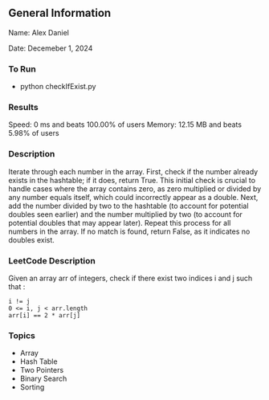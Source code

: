 ## General Information
Name: Alex Daniel

Date: Decemeber 1, 2024

### To Run
- python checkIfExist.py

### Results
Speed: 0 ms and beats 100.00% of users
Memory: 12.15 MB and beats 5.98% of users

### Description
Iterate through each number in the array. First, check if the number already exists in the hashtable; if it does, return True. This initial check is crucial to handle cases where the array contains zero, as zero multiplied or divided by any number equals itself, which could incorrectly appear as a double. Next, add the number divided by two to the hashtable (to account for potential doubles seen earlier) and the number multiplied by two (to account for potential doubles that may appear later). Repeat this process for all numbers in the array. If no match is found, return False, as it indicates no doubles exist.

### LeetCode Description
Given an array arr of integers, check if there exist two indices i and j such that :

    i != j
    0 <= i, j < arr.length
    arr[i] == 2 * arr[j]

### Topics
- Array
- Hash Table
- Two Pointers
- Binary Search
- Sorting
